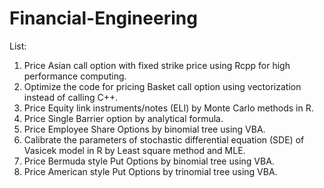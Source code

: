 # Financial-Engineering
List:
1. Price Asian call option with fixed strike price using Rcpp for high performance computing.
2. Optimize the code for pricing Basket call option using vectorization instead of calling C++.
3. Price Equity link instruments/notes (ELI) by Monte Carlo methods in R.
4. Price Single Barrier option by analytical formula.
5. Price Employee Share Options by binomial tree using VBA.
6. Calibrate the parameters of stochastic differential equation (SDE) of Vasicek model in R by Least square method and MLE.
7. Price Bermuda style Put Options by binomial tree using VBA.
8. Price American style Put Options by trinomial tree using VBA.
